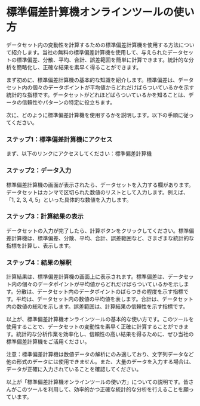 標準偏差計算機オンラインツールの使い方
===================

データセット内の変動性を計算するための標準偏差計算機を使用する方法について紹介します。当社の無料の標準偏差計算機を使用して、与えられたデータセットの標準偏差、分散、平均、合計、誤差範囲を簡単に計算できます。統計的な分析を簡略化し、正確な結果を素早く得ることができます。

まず初めに、標準偏差計算機の基本的な知識を紹介します。標準偏差は、データセット内の個々のデータポイントが平均値からどれだけばらついているかを示す統計的な指標です。データセットがどれほどばらついているかを知ることは、データの信頼性やパターンの特定に役立ちます。

次に、どのように標準偏差計算機を使用するかを説明します。以下の手順に従ってください。

### ステップ1：標準偏差計算機にアクセス

まず、以下のリンクにアクセスしてください：標準偏差計算機

### ステップ2：データ入力

標準偏差計算機の画面が表示されたら、データセットを入力する欄があります。データセットはカンマで区切られた数値のリストとして入力します。例えば、「1, 2, 3, 4, 5」といった具体的な数値を入力します。

### ステップ3：計算結果の表示

データセットの入力が完了したら、計算ボタンをクリックしてください。標準偏差計算機は、標準偏差、分散、平均、合計、誤差範囲など、さまざまな統計的な指標を計算し、表示します。

### ステップ4：結果の解釈

計算結果は、標準偏差計算機の画面上に表示されます。標準偏差は、データセット内の個々のデータポイントが平均値からどれだけばらついているかを示します。分散は、データセット内のデータポイントのばらつきの程度を示す指標です。平均は、データセット内の数値の平均値を表します。合計は、データセット内の数値の総和を示します。誤差範囲は、計算結果の信頼性を示す指標です。

以上が、標準偏差計算機オンラインツールの基本的な使い方です。このツールを使用することで、データセットの変動性を素早く正確に計算することができます。統計的な分析作業を効率化し、信頼性の高い結果を得るために、ぜひ当社の標準偏差計算機をご活用ください。

注意：標準偏差計算機は数値データの解析にのみ適しており、文字列データなど他の形式のデータには使用できません。また、大量のデータを入力する場合は、データが正確に入力されていることを確認してください。

以上が「標準偏差計算機オンラインツールの使い方」についての説明です。皆さんがこのツールを利用して、効率的かつ正確な統計的な分析を行えることを願っています。